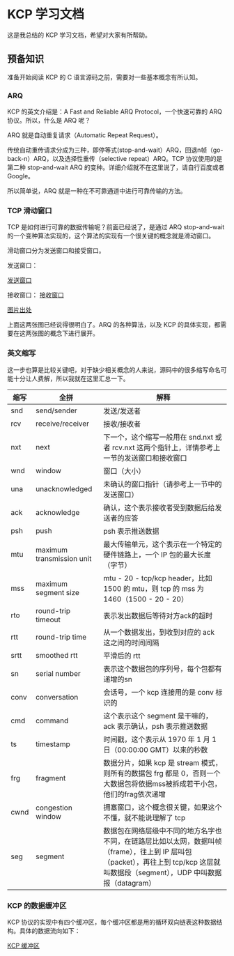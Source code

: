 # KCP 学习文档

这是我总结的 KCP 学习文档，希望对大家有所帮助。

## 预备知识

准备开始阅读 KCP 的 C 语言源码之前，需要对一些基本概念有所认知。

### ARQ

KCP 的英文介绍是：A Fast and Reliable ARQ Protocol，一个快速可靠的 ARQ 协议。所以，什么是 ARQ 呢？

ARQ 就是自动重复请求（Automatic Repeat Request）。

传统自动重传请求分成为三种，即停等式(stop-and-wait）ARQ，回退n帧（go-back-n）ARQ，以及选择性重传（selective repeat）ARQ。TCP 协议使用的是第二种 stop-and-wait ARQ 的变种。详细介绍就不在这里说了，请自行百度或者 Google。

所以简单说，ARQ 就是一种在不可靠通道中进行可靠传输的方法。

### TCP 滑动窗口

TCP 是如何进行可靠的数据传输呢？前面已经说了，是通过 ARQ stop-and-wait 的一个变种算法实现的，这个算法的实现有一个很关键的概念就是滑动窗口。

滑动窗口分为发送窗口和接受窗口。

发送窗口：

[发送窗口](snd.png)

接收窗口：
[接收窗口](rcv.png)

[图片出处](http://www.tcpipguide.com/free/t_TCPSlidingWindowAcknowledgmentSystemForDataTranspo-6.htm)

上面这两张图已经说得很明白了。ARQ 的各种算法，以及 KCP 的具体实现，都需要在这两张图的概念下进行展开。

### 英文缩写

这一步也算是比较关键吧，对于缺少相关概念的人来说，源码中的很多缩写命名可能十分让人费解，所以我就在这里汇总一下。


 缩写 |             全拼          |                      解释
------|---------------------------|----------------------------------------------
 snd  | send/sender               | 发送/发送者
 rcv  | receive/receiver          | 接收/接收者
 nxt  | next                      | 下一个，这个缩写一般用在 snd.nxt 或者 rcv.nxt 这两个指针上，详情参考上一节的发送窗口和接收窗口
 wnd  | window                    | 窗口（大小）
 una  | unacknowledged            | 未确认的窗口指针（请参考上一节中的发送窗口）
 ack  | acknowledge               | 确认，这个表示接收者受到数据后给发送者的应答
 psh  | push                      | psh 表示推送数据
 mtu  | maximum transmission unit | 最大传输单元，这个表示在一个特定的硬件链路上，一个 IP 包的最大长度（字节）
 mss  | maximum segment size      | mtu - 20 - tcp/kcp header，比如 1500 的 mtu，则 tcp 的 mss 为 1460（1500 - 20 - 20）
 rto  | round-trip timeout        | 表示发出数据后等待对方ack的超时
 rtt  | round-trip time           | 从一个数据发出，到收到对应的 ack 这之间的时间间隔 
 srtt | smoothed rtt              | 平滑后的 rtt
 sn   | serial number             | 表示这个数据包的序列号，每个包都有递增的sn
 conv | conversation              | 会话号，一个 kcp 连接用的是 conv 标识的
 cmd  | command                   | 这个表示这个 segment 是干嘛的，ack 表示确认，psh 表示推送数据
 ts   | timestamp                 | 时间戳，这个表示从 1970 年 1 月 1 日（00:00:00 GMT）以来的秒数
 frg  | fragment                  | 数据分片，如果 kcp 是 stream 模式，则所有的数据包 frg 都是 0，否则一个大数据包将依据mss被拆成若干小包，他们的frag依次递增
 cwnd | congestion window         | 拥塞窗口，这个概念很关键，如果这个不懂，就不能说理解了 tcp
 seg  | segment                   | 数据包在网络层级中不同的地方名字也不同，在链路层比如以太网，数据叫帧（frame），往上到 IP 层叫包（packet），再往上到 tcp/kcp 这层就叫数据段（segment），UDP 中叫数据报（datagram）


### KCP 的数据缓冲区

KCP 协议的实现中有四个缓冲区，每个缓冲区都是用的循环双向链表这种数据结构。具体的数据流向如下：

[KCP 缓冲区](kcp_buffer.png)
